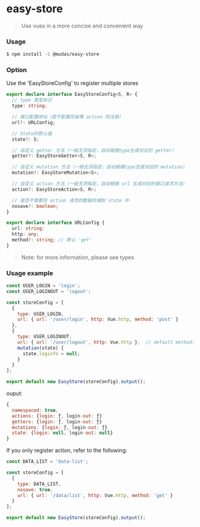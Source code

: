 # easy-store

> Use vuex in a more concise and convenient way

### Usage

``` bash
$ npm install -S @mudas/easy-store
```

### Option
Use the 'EasyStoreConfig' to register multiple stores
```ts
export declare interface EasyStoreConfig<S, R> {
  // type 类型标识
  type: string;

  // 接口配置地址（若不配置将省略 action 的注册）
  url?: URLConfig;

  // State的默认值
  state?: S;

  // 自定义 getter 方法（一般无须指定，自动根据type生成对应的 getter）
  getter?: EasyStoreGetter<S, R>;

  // 自定义 mutation 方法（一般无须指定，自动根据type生成对应的 mutation）
  mutation?: EasyStoreMutation<S>;

  // 自定义 action 方法（一般无须指定，自动根据 url 生成对应的接口请求方法）
  action?: EasyStoreAction<S, R>;

  // 是否不需要将 action 请求的数据存储到 state 中
  nosave?: boolean;
}

export declare interface URLConfig {
  url: string;
  http: any;
  method?: string; // 默认 'get'
}
```
> Note: for more information, please see types

### Usage example
```js
const USER_LOGIN = 'login';
const USER_LOGINOUT = 'logout';

const storeConfig = [
  {
    type: USER_LOGIN,
    url: { url: '/user/login', http: Vue.http, method: 'post' }
  },
  {
    type: USER_LOGINOUT,
    url: { url: '/user/logout', http: Vue.http },  // default method: 'get'
    mutation(state) {
      state.loginfo = null;
    }
  }
];

export default new EasyStore(storeConfig).output();
```

ouput:
```js
{
  namespaced: true,
  actions: {login: ƒ, login-out: ƒ}
  getters: {login: ƒ, login-out: ƒ}
  mutations: {login: ƒ, login-out: ƒ}
  state: {login: null, login-out: null}
}
```

If you only register action, refer to the following:
```js
const DATA_LIST = 'data-list';

const storeConfig = [
  {
    type: DATA_LIST,
    nosave: true,
    url: { url: '/data/list', http: Vue.http, method: 'get' }
  }
];

export default new EasyStore(storeConfig).output();
```
